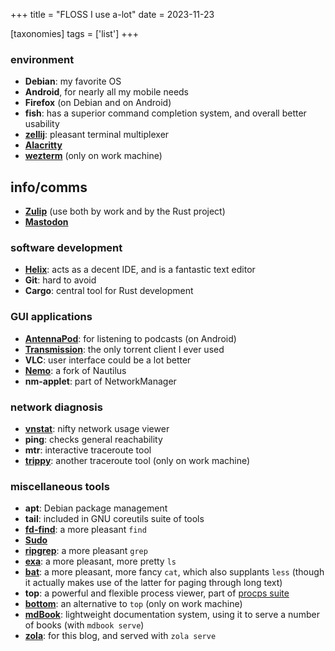 +++
title = "FLOSS I use a-lot"
date = 2023-11-23

[taxonomies]
tags = ['list']
+++


### environment

- __Debian__: my favorite OS
- __Android__, for nearly all my mobile needs
- __Firefox__ (on Debian and on Android)
- __fish__: has a superior command completion system, and overall better usability
- __[zellij]__: pleasant terminal multiplexer
- __[Alacritty]__
- __[wezterm]__ (only on work machine)

## info/comms

- __[Zulip]__ (use both by work and by the Rust project)
- __[Mastodon]__

### software development

- __[Helix]__: acts as a decent IDE, and is a fantastic text editor
- __Git__: hard to avoid
- __Cargo__: central tool for Rust development

### GUI applications

- __[AntennaPod]__: for listening to podcasts (on Android)
- __[Transmission]__: the only torrent client I ever used
- __VLC__: user interface could be a lot better
- __[Nemo]__: a fork of Nautilus
- __nm-applet__: part of NetworkManager

### network diagnosis
- __[vnstat]__: nifty network usage viewer
- __ping__: checks general reachability
- __mtr__: interactive traceroute tool
- __[trippy]__: another traceroute tool (only on work machine)

### miscellaneous tools

- __apt__: Debian package management
- __tail__: included in GNU coreutils suite of tools
- __[fd-find]__: a more pleasant `find`
- __[Sudo]__
- __[ripgrep]__: a more pleasant `grep`
- __[exa]__: a more pleasant, more pretty `ls`
- __[bat]__:
  a more pleasant, more fancy `cat`, which also supplants `less`
  (though it actually makes use of the latter for paging through long text)
- __top__: a powerful and flexible process viewer, part of [procps suite]
- __[bottom]__: an alternative to `top` (only on work machine)
- __[mdBook]__:
  lightweight documentation system,
  using it to serve a number of books (with `mdbook serve`)
- __[zola]__: for this blog, and served with `zola serve`

[I used to maintain it]: http://tshepang.github.io/tags/wajig
[Transmission]: http://www.transmissionbt.com
[ripgrep]: http://blog.burntsushi.net/ripgrep
[Sudo]: @/project-of-note-sudo.md
[Helix]: @/enjoying-helix.md
[vnstat]: http://humdi.net/vnstat
[exa]: https://the.exa.website
[bat]: https://crates.io/crates/bat
[procps suite]: https://gitlab.com/procps-ng/procps
[miniserve]: https://github.com/svenstaro/miniserve
[Alacritty]: https://github.com/alacritty/alacritty
[openfortivpn]: https://github.com/adrienverge/openfortivpn
[AntennaPod]: https://antennapod.org
[zola]: https://github.com/getzola/zola
[zellij]: https://github.com/zellij-org/zellij
[mdBook]: https://github.com/rust-lang/mdBook
[Nemo]: https://github.com/linuxmint/nemo
[wezterm]: https://github.com/wez/wezterm
[trippy]: https://github.com/fujiapple852/trippy
[bottom]: https://github.com/clementtsang/bottom
[Zulip]: https://zulip.com
[Mastodon]: https://joinmastodon.org
[fd-find]: https://github.com/sharkdp/fd
